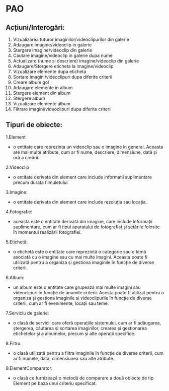 # PAO

## Acțiuni/Interogări:


1. Vizualizarea tuturor imaginilor/videoclipurilor din galerie
2. Adaugare imagine/videoclip in galerie
3. Stergere imagine/videoclip din galerie
4. Cautare imagine/videoclip in galerie dupa nume
5. Actualizare (nume si descriere) imagine/videoclip din galerie 
6. Adaugare/Stergere eticheta la imagine/videoclip
7. Vizualizare elemente dupa eticheta
8. Sortare imagini/videoclipuri dupa diferite criterii
9. Creare album gol
10. Adaugare elemente in album
11. Stergere element din album
12. Stergere album
13. Vizualizare elemente album
14. Filtrare imagini/videoclipuri dupa diferite criterii
## Tipuri de obiecte:


1.Element 
- o entitate care reprezinta un videoclip sau o imagine în general. 
Aceasta  are mai multe atribute, cum ar fi nume, descriere, dimensiune, dată și oră a creării.

2.Videoclip
- o entitate derivata din element care include informatii suplimentare precum
durata filmuletului

3.Imagine: 
- o entitate derivata din element care include rezoluția sau locația.

4.Fotografie: 
- aceasta este o entitate derivată din imagine, care include informații suplimentare, 
cum ar fi tipul aparatului de fotografiat și setările folosite în momentul realizării fotografiei.

5.Etichetă: 
- o etichetă este o entitate care reprezintă o categorie sau o temă asociată cu o imagine sau cu mai multe imagini. 
Aceasta poate fi utilizată pentru a organiza și gestiona imaginile în funcție de diverse criterii.

6.Album: 
- un album este o entitate care grupează mai multe imagini sau videoclipuri în funcție de anumite criterii. 
Acesta poate fi utilizat pentru a organiza și gestiona imaginile si videoclipurile în funcție de diverse criterii, 
cum ar fi evenimente, locații sau teme.

7.Serviciu de galerie: 
- o clasă de servicii care oferă operațiile sistemului, cum ar fi adăugarea, ștergerea, căutarea și sortarea imaginilor, 
crearea și gestionarea etichetelor și a albumelor, precum și alte operații specifice.

8.Filtru: 
- o clasă utilizată pentru a filtra imaginile în funcție de diverse criterii, 
cum ar fi numele, data, dimensiunea sau alte atribute.

9.ElementComparator:
- o clasă ce furnizează o metodă de comparare a două obiecte de tip Element pe baza unui criteriu specificat.
